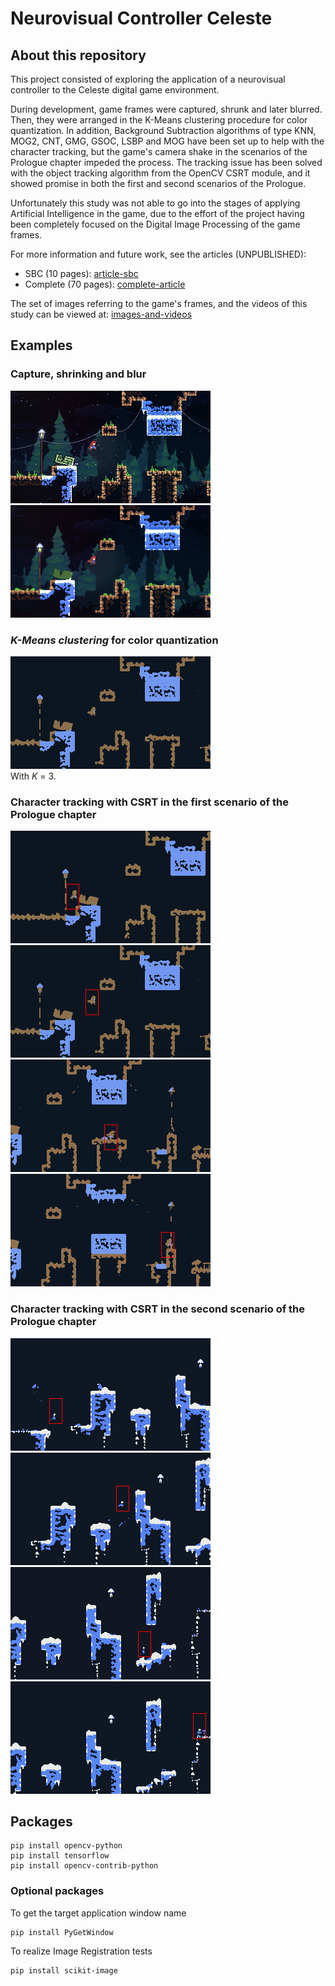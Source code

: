 # Neurovisual Controller Celeste

## About this repository

This project consisted of exploring the application of a neurovisual controller
to the Celeste digital game environment.

During development, game frames were captured, shrunk and later blurred.
Then, they were arranged in the K-Means clustering procedure for color quantization.
In addition, Background Subtraction algorithms of type KNN, MOG2, CNT, GMG, GSOC, LSBP and MOG have been set up to help with the
character tracking, but the game's camera shake in the scenarios of the Prologue chapter impeded the process. The tracking issue has been solved with the object tracking algorithm from the OpenCV CSRT module,
and it showed promise in both the first and second scenarios of the Prologue.

Unfortunately this study was not able to go into the stages of applying Artificial Intelligence in the game,
due to the effort of the project having been completely focused on the Digital Image Processing of the game frames.

For more information and future work, see the articles (UNPUBLISHED):
- SBC (10 pages): [article-sbc](https://drive.google.com/drive/folders/1awqB0IBz3mfYknwrCFT8yFit0jUfhpxj?usp=sharing)
- Complete (70 pages): [complete-article](https://drive.google.com/drive/folders/1urq45fw0PCxb68fonK6-go7NiwpDUJeM?usp=sharing)

The set of images referring to the game's frames, and the videos of this study can be viewed at: [images-and-videos](https://drive.google.com/drive/folders/12Togk7tzJd-ubR5bDLuNFji2HcSBhUEI?usp=sharing)

## Examples

### Capture, shrinking and blur
![native](./readme-images/chapter-prologue/first-scenario/native/frame_165.png)
![blur](./readme-images/chapter-prologue/first-scenario/blur/frame_165.png)

### *K-Means clustering* for color quantization
![k-means](./readme-images/chapter-prologue/first-scenario/k-means/frame_165.png)  
With *K* = 3.

### Character tracking with CSRT in the first scenario of the Prologue chapter
![tracking-1](./readme-images/chapter-prologue/first-scenario/tracking/csrt/frame_115.png)
![tracking-1](./readme-images/chapter-prologue/first-scenario/tracking/csrt/frame_165.png)  
![tracking-1](./readme-images/chapter-prologue/first-scenario/tracking/csrt/frame_275.png)
![tracking-1](./readme-images/chapter-prologue/first-scenario/tracking/csrt/frame_375.png)

### Character tracking with CSRT in the second scenario of the Prologue chapter
![tracking-1](./readme-images/chapter-prologue/second-scenario/tracking/csrt/frame_16.png)
![tracking-1](./readme-images/chapter-prologue/second-scenario/tracking/csrt/frame_54.png)  
![tracking-1](./readme-images/chapter-prologue/second-scenario/tracking/csrt/frame_81.png)
![tracking-1](./readme-images/chapter-prologue/second-scenario/tracking/csrt/frame_100.png)

## Packages

```shell
pip install opencv-python
pip install tensorflow
pip install opencv-contrib-python
```

### Optional packages

To get the target application window name
```shell
pip install PyGetWindow
```

To realize Image Registration tests
```shell
pip install scikit-image
```

